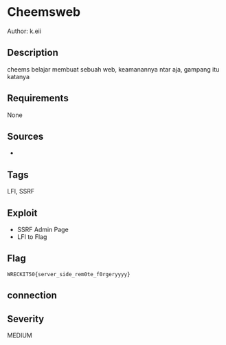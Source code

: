 # Cheemsweb

Author: k.eii

## Description

cheems belajar membuat sebuah web, keamanannya ntar aja, gampang itu katanya

## Requirements

None

## Sources

-

## Tags
LFI, SSRF

## Exploit

- SSRF Admin Page
- LFI to Flag


## Flag

```
WRECKIT50{server_side_rem0te_f0rgeryyyy}
```
## connection



## Severity
MEDIUM
